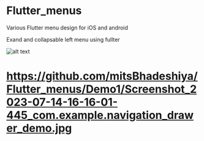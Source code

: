 # Flutter_menus

Various Flutter menu design for iOS and android 

Exand and collapsable left menu using fullter 



![alt text](https://github.com/mitsBhadeshiya/Flutter_menus/Demo1/Screenshot_2023-07-14-16-16-01-445_com.example.navigation_drawer_demo.jpg)

# https://github.com/mitsBhadeshiya/Flutter_menus/Demo1/Screenshot_2023-07-14-16-16-01-445_com.example.navigation_drawer_demo.jpg
